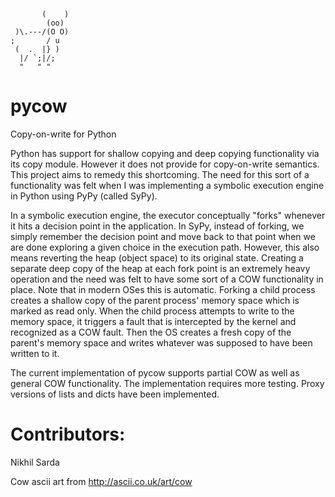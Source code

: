   
           (    )
            (oo)
     )\.---/(O O)
    ;       / u
     (  .  |} )
      |/ `;|/;
      "   " "


# pycow


Copy-on-write for Python

Python has support for shallow copying and deep copying 
functionality via its copy module. However it does not 
provide for copy-on-write semantics. This project aims to
remedy this shortcoming. The need for this sort of a 
functionality was felt when I was implementing a symbolic 
execution engine in Python using PyPy (called SyPy). 

In a symbolic execution engine, the executor conceptually 
"forks" whenever it hits a decision point in the application. 
In SyPy, instead of forking, we simply remember the decision 
point and move back to that point when we are done exploring 
a given choice in the execution path. However, this also 
means reverting the heap (object space) to its original state. 
Creating a separate deep copy of the heap at each fork point 
is an extremely heavy operation and the need was felt to have 
some sort of a COW functionality in place. Note that in modern 
OSes this is automatic. Forking a child process creates a 
shallow copy of the parent process' memory space which is 
marked as read only. When the child process attempts to write 
to the memory space, it triggers a fault that is intercepted 
by the kernel and recognized as a COW fault. Then the OS 
creates  a fresh copy of the parent's memory space and writes 
whatever was supposed to have been written to it.

The current implementation of pycow supports partial COW as well 
as general COW functionality. The implementation requires more 
testing. Proxy versions of lists and dicts have been implemented.

# Contributors:

Nikhil Sarda


Cow ascii art from http://ascii.co.uk/art/cow

